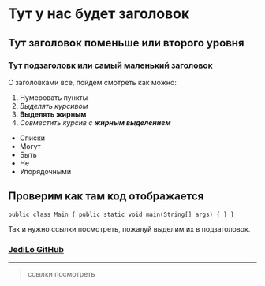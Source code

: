 # Тут у нас будет заголовок
## Тут заголовок поменьше или второго уровня
### Тут подзаголовк или самый маленький заголовок

С заголовками все, пойдем смотреть как можно:

1. Нумеровать пункты
2. *Выделять курсивом*
3. **Выделять жирным**
4. *Совместить курсив с **жирным выделением***

- Списки
- Могут
- Быть
- Не
- Упорядочными

## Проверим как там код отображается

`public class Main {
    public static void main(String[] args) {
    }
}
`

Так и нужно ссылки посмотреть, пожалуй выделим их в подзаголовок.

### [JediLo GitHub](https://github.com/JediLo)

---

> ссылки посмотреть